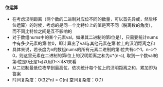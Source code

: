 #### 位运算
* 在考虑汉明距离（两个数的二进制对应位不同的数量，可以首先异或，然后移位运算）的时候，考虑的是同一个比特位上的值是否不同（脱离数的角度），而不同比特位之间是互不影响的
* 对于数组nums中的某个元素val，如果其二进制的第i位是1，只需要统计nums中有多少元素的第i位0，即计算出了val与其他元素在第i位上的汉明距离之和
* 具体来说，若长度为n的数组nums的所有元素二进制的第i位共有c个1，n-c个0，则这里元素在二进制的第i位上的汉明距离之和为c\*(n-c), 取到一个数val的第i位是0还是1可以用(1<\<i)&1来看
* 从二进制最低位枚举到最高位，依次统计每个位上的汉明距离之和，累加即为答案
* 时间复杂度：O(32\*n) = O(n) 空间复杂度：O(1)
